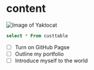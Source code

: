 # content
![Image of Yaktocat](https://octodex.github.com/images/yaktocat.png)

``` SQL
select * From custtable
```

- [ ] Turn on GitHub Pagse
- [ ] Outline my portfolio
- [ ] Introduce myself to the world
